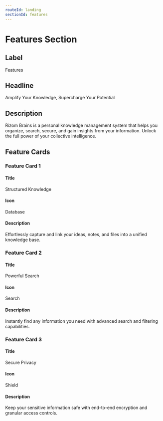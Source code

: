 ```yaml
---
routeId: landing
sectionId: features
---
```

# Features Section

## Label
Features

## Headline
Amplify Your Knowledge, Supercharge Your Potential

## Description
Rizom Brains is a personal knowledge management system that helps you organize, search, secure, and gain insights from your information. Unlock the full power of your collective intelligence.

## Feature Cards

### Feature Card 1

#### Title
Structured Knowledge

#### Icon
Database

#### Description
Effortlessly capture and link your ideas, notes, and files into a unified knowledge base.

### Feature Card 2

#### Title
Powerful Search

#### Icon
Search

#### Description
Instantly find any information you need with advanced search and filtering capabilities.

### Feature Card 3

#### Title
Secure Privacy

#### Icon
Shield

#### Description
Keep your sensitive information safe with end-to-end encryption and granular access controls.
